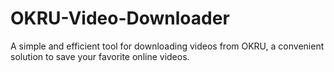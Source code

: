 # OKRU-Video-Downloader
A simple and efficient tool for downloading videos from OKRU, a convenient solution to save your favorite online videos.
